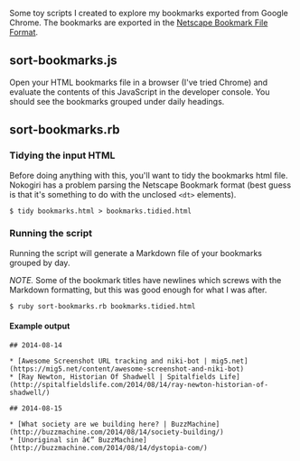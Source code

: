 Some toy scripts I created to explore my bookmarks exported from Google Chrome. The bookmarks are exported in the [Netscape Bookmark File Format][].

## sort-bookmarks.js

Open your HTML bookmarks file in a browser (I've tried Chrome) and evaluate the contents of this JavaScript in the developer console. You should see the bookmarks grouped under daily headings.

## sort-bookmarks.rb

### Tidying the input HTML

Before doing anything with this, you'll want to tidy the bookmarks html file. Nokogiri has a problem parsing the Netscape Bookmark format (best guess is that it's something to do with the unclosed `<dt>` elements).

    $ tidy bookmarks.html > bookmarks.tidied.html

### Running the script

Running the script will generate a Markdown file of your bookmarks grouped by day.

*NOTE.* Some of the bookmark titles have newlines which screws with the Markdown formatting, but this was good enough for what I was after.

    $ ruby sort-bookmarks.rb bookmarks.tidied.html

#### Example output

    ## 2014-08-14

    * [Awesome Screenshot URL tracking and niki-bot | mig5.net](https://mig5.net/content/awesome-screenshot-and-niki-bot)
    * [Ray Newton, Historian Of Shadwell | Spitalfields Life](http://spitalfieldslife.com/2014/08/14/ray-newton-historian-of-shadwell/)

    ## 2014-08-15

    * [What society are we building here? | BuzzMachine](http://buzzmachine.com/2014/08/14/society-building/)
    * [Unoriginal sin â€” BuzzMachine](http://buzzmachine.com/2014/08/14/dystopia-com/)

[Netscape Bookmark File Format]: http://msdn.microsoft.com/en-us/library/aa753582(VS.85).aspx
